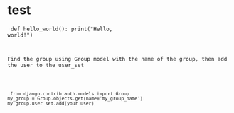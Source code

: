 # test  
<code class="language-python">    def hello_world():
        print("Hello, world!")
<p>Find the group using Group model with the name of the group, then add the user to the user_set</p>

<pre><code class="language-python"> from django.contrib.auth.models import Group
my_group = Group.objects.get(name='my_group_name') 
my_group.user_set.add(your_user)
</code></pre>
